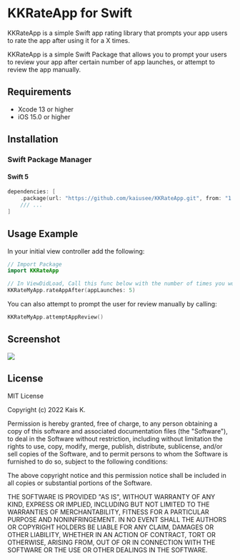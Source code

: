 # KKRateApp for Swift

KKRateApp is a simple Swift app rating library that prompts your app users to rate the app after using it for a X times.

KKRateApp is a simple Swift Package that allows you to prompt your users to review your app after certain number of app launches, or attempt to review the app manually. 

## Requirements
* Xcode 13 or higher
* iOS 15.0 or higher

## Installation
### Swift Package Manager

#### Swift 5
```swift
dependencies: [
    .package(url: "https://github.com/kaiusee/KKRateApp.git", from: "1.0"),
    /// ...
]
```

## Usage Example
In your initial view controller add the following:

```swift
// Import Package
import KKRateApp

// In ViewDidLoad, Call this func below with the number of times you would like to trigger the app rating 
KKRateMyApp.rateAppAfter(appLaunches: 5)
```

You can also attempt to prompt the user for review manually by calling:

```swift
KKRateMyApp.attemptAppReview()
```

## Screenshot

![](https://github.com/kaiusee/RateMyApp/blob/master/KKRateMyApp.jpg)


## License
MIT License

Copyright (c) 2022 Kais K.

Permission is hereby granted, free of charge, to any person obtaining a copy
of this software and associated documentation files (the "Software"), to deal
in the Software without restriction, including without limitation the rights
to use, copy, modify, merge, publish, distribute, sublicense, and/or sell
copies of the Software, and to permit persons to whom the Software is
furnished to do so, subject to the following conditions:

The above copyright notice and this permission notice shall be included in all
copies or substantial portions of the Software.

THE SOFTWARE IS PROVIDED "AS IS", WITHOUT WARRANTY OF ANY KIND, EXPRESS OR
IMPLIED, INCLUDING BUT NOT LIMITED TO THE WARRANTIES OF MERCHANTABILITY,
FITNESS FOR A PARTICULAR PURPOSE AND NONINFRINGEMENT. IN NO EVENT SHALL THE
AUTHORS OR COPYRIGHT HOLDERS BE LIABLE FOR ANY CLAIM, DAMAGES OR OTHER
LIABILITY, WHETHER IN AN ACTION OF CONTRACT, TORT OR OTHERWISE, ARISING FROM,
OUT OF OR IN CONNECTION WITH THE SOFTWARE OR THE USE OR OTHER DEALINGS IN THE
SOFTWARE.

